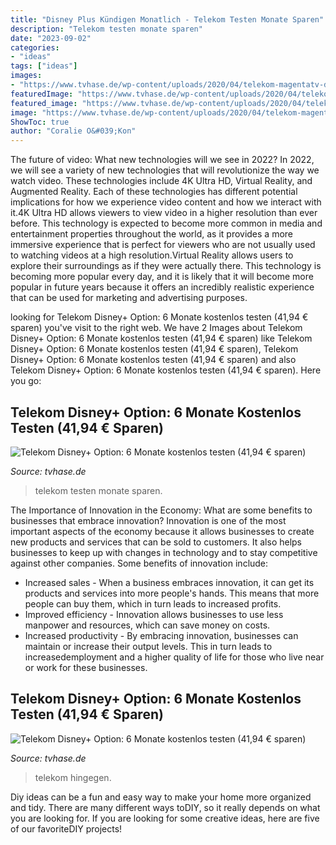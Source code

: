 ```yaml
---
title: "Disney Plus Kündigen Monatlich - Telekom Testen Monate Sparen"
description: "Telekom testen monate sparen"
date: "2023-09-02"
categories:
- "ideas"
tags: ["ideas"]
images:
- "https://www.tvhase.de/wp-content/uploads/2020/04/telekom-magentatv-disney-plus.png"
featuredImage: "https://www.tvhase.de/wp-content/uploads/2020/04/telekom-disney-plus-kostenlos-1024x328.png"
featured_image: "https://www.tvhase.de/wp-content/uploads/2020/04/telekom-disney-plus-kostenlos-1024x328.png"
image: "https://www.tvhase.de/wp-content/uploads/2020/04/telekom-magentatv-disney-plus.png"
ShowToc: true
author: "Coralie O&#039;Kon"
---
```



The future of video: What new technologies will we see in 2022?
In 2022, we will see a variety of new technologies that will revolutionize the way we watch video. These technologies include 4K Ultra HD, Virtual Reality, and Augmented Reality. Each of these technologies has different potential implications for how we experience video content and how we interact with it.4K Ultra HD allows viewers to view video in a higher resolution than ever before. This technology is expected to become more common in media and entertainment properties throughout the world, as it provides a more immersive experience that is perfect for viewers who are not usually used to watching videos at a high resolution.Virtual Reality allows users to explore their surroundings as if they were actually there. This technology is becoming more popular every day, and it is likely that it will become more popular in future years because it offers an incredibly realistic experience that can be used for marketing and advertising purposes.

	

		
looking for Telekom Disney+ Option: 6 Monate kostenlos testen (41,94 € sparen) you've visit to the right web. We have 2 Images about Telekom Disney+ Option: 6 Monate kostenlos testen (41,94 € sparen) like Telekom Disney+ Option: 6 Monate kostenlos testen (41,94 € sparen), Telekom Disney+ Option: 6 Monate kostenlos testen (41,94 € sparen) and also Telekom Disney+ Option: 6 Monate kostenlos testen (41,94 € sparen). Here you go:
		
    
## Telekom Disney+ Option: 6 Monate Kostenlos Testen (41,94 € Sparen)

<img loading=lazy src="https://www.tvhase.de/wp-content/uploads/2020/04/telekom-disney-plus-kostenlos-1024x328.png" onerror="this.onerror=null;this.src='https://tse2.mm.bing.net/th?id=OIP.5ygjIPiTlMkYAsV17ZHC9QHaCX&amp;pid=15.1';" alt="Telekom Disney+ Option: 6 Monate kostenlos testen (41,94 € sparen)">

_Source: tvhase.de_

>telekom testen monate sparen. 

	

The Importance of Innovation in the Economy: What are some benefits to businesses that embrace innovation?
Innovation is one of the most important aspects of the economy because it allows businesses to create new products and services that can be sold to customers. It also helps businesses to keep up with changes in technology and to stay competitive against other companies. Some benefits of innovation include: 
- Increased sales - When a business embraces innovation, it can get its products and services into more people's hands. This means that more people can buy them, which in turn leads to increased profits. 
- Improved efficiency - Innovation allows businesses to use less manpower and resources, which can save money on costs. 
- Increased productivity - By embracing innovation, businesses can maintain or increase their output levels. This in turn leads to increasedemployment and a higher quality of life for those who live near or work for these businesses.

    
## Telekom Disney+ Option: 6 Monate Kostenlos Testen (41,94 € Sparen)

<img loading=lazy src="https://www.tvhase.de/wp-content/uploads/2020/04/telekom-magentatv-disney-plus.png" onerror="this.onerror=null;this.src='https://tse1.mm.bing.net/th?id=OIP.KivDKlZwLf1Col6EQA2AQwAAAA&amp;pid=15.1';" alt="Telekom Disney+ Option: 6 Monate kostenlos testen (41,94 € sparen)">

_Source: tvhase.de_

>telekom hingegen. 

	

Diy ideas can be a fun and easy way to make your home more organized and tidy. There are many different ways toDIY, so it really depends on what you are looking for. If you are looking for some creative ideas, here are five of our favoriteDIY projects!

